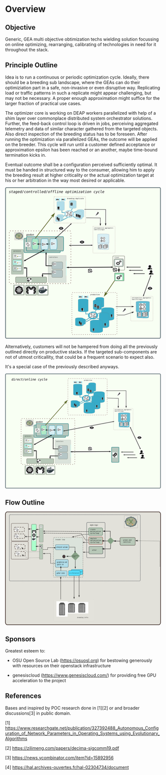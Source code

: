 <!--
Copyright (c) 2019 Matthias Tafelmeier.

This file is part of godon

godon is free software: you can redistribute it and/or modify
it under the terms of the GNU Affero General Public License as
published by the Free Software Foundation, either version 3 of the
License, or (at your option) any later version.

godon is distributed in the hope that it will be useful,
but WITHOUT ANY WARRANTY; without even the implied warranty of
MERCHANTABILITY or FITNESS FOR A PARTICULAR PURPOSE.  See the
GNU Affero General Public License for more details.

You should have received a copy of the GNU Affero General Public License
along with this godon. If not, see <http://www.gnu.org/licenses/>.
-->

# Overview

## Objective

Generic, GEA multi objective obtimization techs wielding solution focussing on
online optimizing, rearranging, calibrating of technologies in need for it
throughout the stack.

## Principle Outline

Idea is to run a continuous or periodic optimization cycle. Ideally, there
should be a breeding sub landscape, where the GEAs can do their optimiziation
part in a safe, non-invasive or even disruptive way. Replicating load or
traffic patterns in such a replicate might appear challenging, but may not be
necessary. A proper enough approximation might suffice for the larger fraction
of practical use cases.

The optimizer core is working on DEAP workers parallelized with help of a shim
layer over commonplace distributed system orchestrator solutions. Further, the
feed-back control loop is driven in jobs, perceiving aggregated telemetry and
data of similar character gathered from the targeted objects. Also direct
inspection of the breeding status has to be foreseen. After running the
optimization via parallelized GEAs, the outcome will be applied on the breeder.
This cycle will run until a customer defined acceptance or approximation
epsilon has been reached or an another, maybe time-bound termination kicks in.

Eventual outcome shall be a configuration perceived sufficiently optimal.  It
must be handed in structured way to the consumer, allowing him to apply the
breeding result at higher criticality or the actual optimization target at his
or her arbitration in the way most desired or applicable.

![Outline_online](https://github.com/cherusk/godon/blob/master/docs/content/drawings/staged_structure.svg?sanitize=true)

Alternatively, customers will not be hampered from doing all the previously
outlined directly on productive stacks.  If the targeted sub-components are not
of utmost criticallity, that could be a frequent scenario to expect also.

It's a special case of the previously described anyways.

![Outline_staged](https://github.com/cherusk/godon/blob/master/docs/content/drawings/online_structure.svg?sanitize=true)

## Flow Outline

![Flow](https://github.com/cherusk/godon/blob/master/docs/content/drawings/engine_flow.svg?sanitize=true)

## Sponsors

Greatest esteem to:

* OSU Open Source Lab (https://osuosl.org) for bestowing generously with resources on their openstack infrastructure

* genesiscloud (https://www.genesiscloud.com/) for providing free GPU acceleration to the project

## References 

Bases and inspired by POC research done in [1][2] or and broader discussions[3] in public domain.

[1] https://www.researchgate.net/publication/327392488_Autonomous_Configuration_of_Network_Parameters_in_Operating_Systems_using_Evolutionary_Algorithms

[2] https://zilimeng.com/papers/decima-sigcomm19.pdf

[3] https://news.ycombinator.com/item?id=15892956

[4] https://hal.archives-ouvertes.fr/hal-02304734/document 

